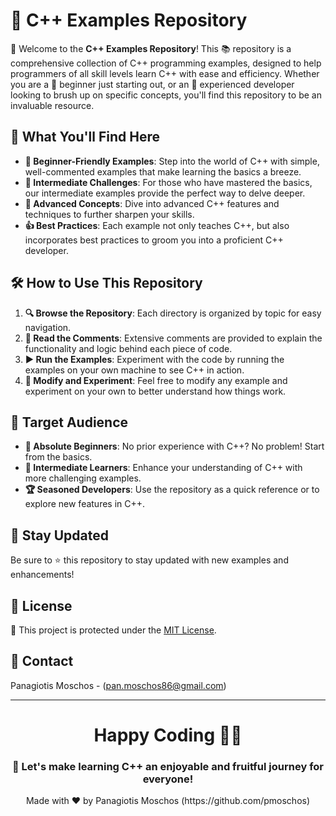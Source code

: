 # 🚀 C++ Examples Repository

👋 Welcome to the **C++ Examples Repository**! This 📚 repository is a comprehensive collection of C++ programming examples, designed to help programmers of all skill levels learn C++ with ease and efficiency. Whether you are a 🌱 beginner just starting out, or an 🦾 experienced developer looking to brush up on specific concepts, you'll find this repository to be an invaluable resource.

## 🌟 What You'll Find Here

- **🔰 Beginner-Friendly Examples**: Step into the world of C++ with simple, well-commented examples that make learning the basics a breeze.
- **🌉 Intermediate Challenges**: For those who have mastered the basics, our intermediate examples provide the perfect way to delve deeper.
- **🚀 Advanced Concepts**: Dive into advanced C++ features and techniques to further sharpen your skills.
- **👍 Best Practices**: Each example not only teaches C++, but also incorporates best practices to groom you into a proficient C++ developer.

## 🛠️ How to Use This Repository

1. **🔍 Browse the Repository**: Each directory is organized by topic for easy navigation.
2. **📖 Read the Comments**: Extensive comments are provided to explain the functionality and logic behind each piece of code.
3. **▶️ Run the Examples**: Experiment with the code by running the examples on your own machine to see C++ in action.
4. **🔄 Modify and Experiment**: Feel free to modify any example and experiment on your own to better understand how things work.

## 🎯 Target Audience

- **👶 Absolute Beginners**: No prior experience with C++? No problem! Start from the basics.
- **🏃 Intermediate Learners**: Enhance your understanding of C++ with more challenging examples.
- **🏆 Seasoned Developers**: Use the repository as a quick reference or to explore new features in C++.

## 📢 Stay Updated

Be sure to ⭐ this repository to stay updated with new examples and enhancements!

## 📜 License 
🔐 This project is protected under the [MIT License](https://mit-license.org/).

## 📧 Contact 
Panagiotis Moschos - (pan.moschos86@gmail.com)

---
<h1 align=center>Happy Coding 👨‍💻 </h1>

<h3 align=center>🎉 Let's make learning C++ an enjoyable and fruitful journey for everyone!</h3>  

<p align="center">
  Made with ❤️ by Panagiotis Moschos (https://github.com/pmoschos)
</p>

